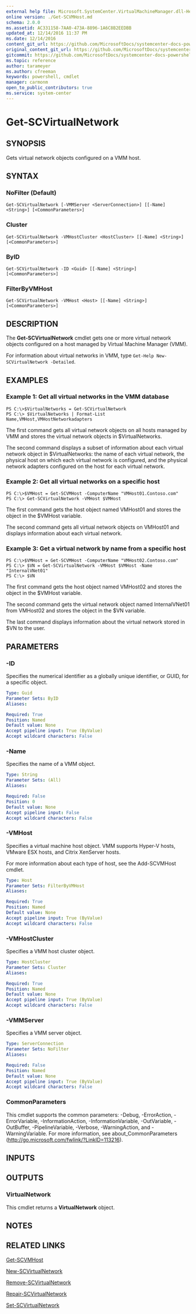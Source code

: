 ```yaml
---
external help file: Microsoft.SystemCenter.VirtualMachineManager.dll-Help.xml
online version: ./Get-SCVMHost.md
schema: 2.0.0
ms.assetid: AC331158-7AA0-473A-8896-1A6C8B2EEDBB
updated_at: 12/14/2016 11:37 PM
ms.date: 12/14/2016
content_git_url: https://github.com/MicrosoftDocs/systemcenter-docs-powershell/blob/master/systemcenter-cmdlets/SystemCenter2016/VirtualMachineManager/v1/Get-SCVirtualNetwork.md
original_content_git_url: https://github.com/MicrosoftDocs/systemcenter-docs-powershell/blob/master/systemcenter-cmdlets/SystemCenter2016/VirtualMachineManager/v1/Get-SCVirtualNetwork.md
gitcommit: https://github.com/MicrosoftDocs/systemcenter-docs-powershell/blob/ddd0fefc9adaabb9394eb6c21b33370913d1830d/systemcenter-cmdlets/SystemCenter2016/VirtualMachineManager/v1/Get-SCVirtualNetwork.md
ms.topic: reference
author: tarameyer
ms.author: cfreeman
keywords: powershell, cmdlet
manager: carmonm
open_to_public_contributors: true
ms.service: system-center
---
```


# Get-SCVirtualNetwork

## SYNOPSIS
Gets virtual network objects configured on a VMM host.

## SYNTAX

### NoFilter (Default)
```
Get-SCVirtualNetwork [-VMMServer <ServerConnection>] [[-Name] <String>] [<CommonParameters>]
```

### Cluster
```
Get-SCVirtualNetwork -VMHostCluster <HostCluster> [[-Name] <String>] [<CommonParameters>]
```

### ByID
```
Get-SCVirtualNetwork -ID <Guid> [[-Name] <String>] [<CommonParameters>]
```

### FilterByVMHost
```
Get-SCVirtualNetwork -VMHost <Host> [[-Name] <String>] [<CommonParameters>]
```

## DESCRIPTION
The **Get-SCVirtualNetwork** cmdlet gets one or more virtual network objects configured on a host managed by Virtual Machine Manager (VMM).

For information about virtual networks in VMM, type `Get-Help New-SCVirtualNetwork -Detailed`.

## EXAMPLES

### Example 1: Get all virtual networks in the VMM database
```
PS C:\>$VirtualNetworks = Get-SCVirtualNetwork 
PS C:\> $VirtualNetworks | Format-List Name,VMHost,VMHostNetworkadapters
```

The first command gets all virtual network objects on all hosts managed by VMM and stores the virtual network objects in $VirtualNetworks.

The second command displays a subset of information about each virtual network object in $VirtualNetworks: the name of each virtual network, the physical host on which each virtual network is configured, and the physical network adapters configured on the host for each virtual network.

### Example 2: Get all virtual networks on a specific host
```
PS C:\>$VMHost = Get-SCVMHost -ComputerName "VMHost01.Contoso.com" 
PS C:\> Get-SCVirtualNetwork -VMHost $VMHost
```

The first command gets the host object named VMHost01 and stores the object in the $VMHost variable.

The second command gets all virtual network objects on VMHost01 and displays information about each virtual network.

### Example 3: Get a virtual network by name from a specific host
```
PS C:\>$VMHost = Get-SCVMHost -ComputerName "VMHost02.Contoso.com" 
PS C:\> $VN = Get-SCVirtualNetwork -VMHost $VMHost -Name "InternalVNet01"
PS C:\> $VN
```

The first command gets the host object named VMHost02 and stores the object in the $VMHost variable.

The second command gets the virtual network object named InternalVNet01 from VMHost02 and stores the object in the $VN variable.

The last command displays information about the virtual network stored in $VN to the user.

## PARAMETERS

### -ID
Specifies the numerical identifier as a globally unique identifier, or GUID, for a specific object.

```yaml
Type: Guid
Parameter Sets: ByID
Aliases: 

Required: True
Position: Named
Default value: None
Accept pipeline input: True (ByValue)
Accept wildcard characters: False
```

### -Name
Specifies the name of a VMM object.

```yaml
Type: String
Parameter Sets: (All)
Aliases: 

Required: False
Position: 0
Default value: None
Accept pipeline input: False
Accept wildcard characters: False
```

### -VMHost
Specifies a virtual machine host object.
VMM supports Hyper-V hosts, VMware ESX hosts, and Citrix XenServer hosts.

For more information about each type of host, see the Add-SCVMHost cmdlet.

```yaml
Type: Host
Parameter Sets: FilterByVMHost
Aliases: 

Required: True
Position: Named
Default value: None
Accept pipeline input: True (ByValue)
Accept wildcard characters: False
```

### -VMHostCluster
Specifies a VMM host cluster object.

```yaml
Type: HostCluster
Parameter Sets: Cluster
Aliases: 

Required: True
Position: Named
Default value: None
Accept pipeline input: True (ByValue)
Accept wildcard characters: False
```

### -VMMServer
Specifies a VMM server object.

```yaml
Type: ServerConnection
Parameter Sets: NoFilter
Aliases: 

Required: False
Position: Named
Default value: None
Accept pipeline input: True (ByValue)
Accept wildcard characters: False
```

### CommonParameters
This cmdlet supports the common parameters: -Debug, -ErrorAction, -ErrorVariable, -InformationAction, -InformationVariable, -OutVariable, -OutBuffer, -PipelineVariable, -Verbose, -WarningAction, and -WarningVariable. For more information, see about_CommonParameters (http://go.microsoft.com/fwlink/?LinkID=113216).

## INPUTS

## OUTPUTS

### VirtualNetwork
This cmdlet returns a **VirtualNetwork** object.

## NOTES

## RELATED LINKS

[Get-SCVMHost](xref:SystemCenter2016/VirtualMachineManager/v1/Get-SCVMHost.md)

[New-SCVirtualNetwork](xref:SystemCenter2016/VirtualMachineManager/v1/New-SCVirtualNetwork.md)

[Remove-SCVirtualNetwork](xref:SystemCenter2016/VirtualMachineManager/v1/Remove-SCVirtualNetwork.md)

[Repair-SCVirtualNetwork](xref:SystemCenter2016/VirtualMachineManager/v1/Repair-SCVirtualNetwork.md)

[Set-SCVirtualNetwork](xref:SystemCenter2016/VirtualMachineManager/v1/Set-SCVirtualNetwork.md)

